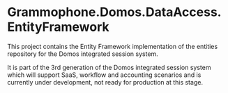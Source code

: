 # Grammophone.Domos.DataAccess.EntityFramework
This project contains the Entity Framework implementation of the entities
repository for the Domos integrated session system.

It is part of the 3rd generation of the Domos integrated session system which will support SaaS, 
workflow and accounting scenarios and is currently under development, not ready for production at this stage.
